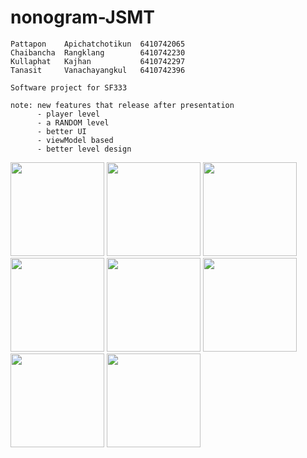 # nonogram-JSMT
```
Pattapon    Apichatchotikun  6410742065
Chaibancha  Rangklang        6410742230
Kullaphat   Kajhan           6410742297
Tanasit     Vanachayangkul   6410742396

Software project for SF333

note: new features that release after presentation
      - player level
      - a RANDOM level
      - better UI
      - viewModel based
      - better level design
```
<img src = "https://github.com/kullph/fullnonogram/assets/86610859/2cfb087b-7bbb-4825-b237-317af104ce24" width = '150'>
<img src = "https://github.com/kullph/fullnonogram/assets/86610859/ec86014f-8382-406b-a5d0-637215b12a0c" width = '150'>
<img src = "https://github.com/kullph/fullnonogram/assets/86610859/e4b16c9b-8d6c-4265-a0c5-a8ddc7094a48" width = '150'>
<img src = "https://github.com/kullph/fullnonogram/assets/86610859/3772bf1b-d11f-46ba-aee8-ec1c03255680" width = '150'>
<img src = "https://github.com/kullph/fullnonogram/assets/86610859/8bed3f5d-7f17-4d45-9a7f-8f55a5fa6d59" width = '150'>
<img src = "https://github.com/kullph/fullnonogram/assets/86610859/a894890e-116f-48f0-9327-eedb55fb10e8" width = '150'>
<img src = "https://github.com/kullph/fullnonogram/assets/86610859/b4df18ee-2e46-4738-96d2-74e200deab52" width = '150'>
<img src = "https://github.com/kullph/fullnonogram/assets/86610859/28047dff-f28a-4409-9f49-7e2b3b162bf3" width = '150'>
